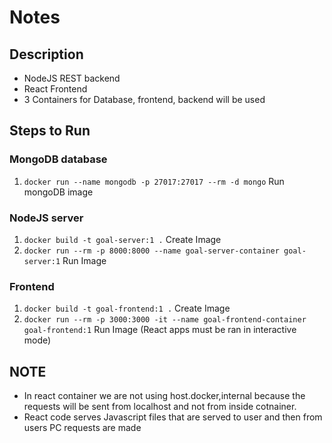 # Notes

## Description

- NodeJS REST backend
- React Frontend
- 3 Containers for Database, frontend, backend will be used

## Steps to Run

### MongoDB database

1. `docker run --name mongodb -p 27017:27017 --rm -d mongo` Run mongoDB image

### NodeJS server

1. `docker build -t goal-server:1 .` Create Image
2. `docker run --rm -p 8000:8000 --name goal-server-container goal-server:1` Run Image

### Frontend

1. `docker build -t goal-frontend:1 .` Create Image
2. `docker run --rm -p 3000:3000 -it --name goal-frontend-container goal-frontend:1` Run Image (React apps must be ran in interactive mode)

## NOTE
- In react container we are not using host.docker,internal because the requests will be sent from localhost and not from inside cotnainer.
- React code serves Javascript files that are served to user and then from users PC requests are made
